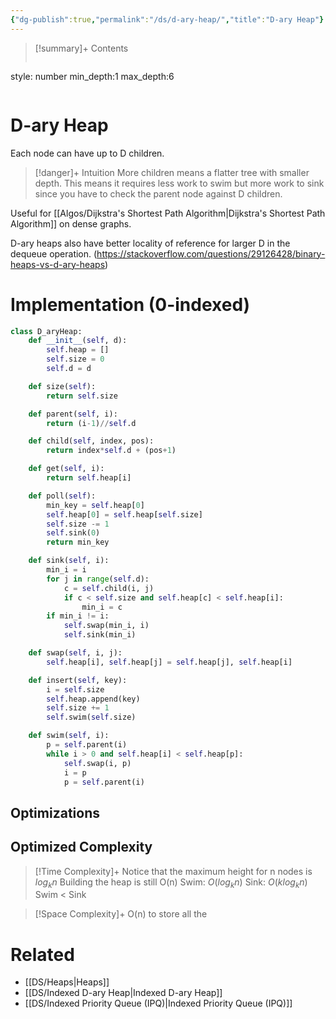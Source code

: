 ```yaml
---
{"dg-publish":true,"permalink":"/ds/d-ary-heap/","title":"D-ary Heap"}
---
```



>[!summary]+ Contents
>```toc
style: number
min_depth:1
max_depth:6 
>```


# D-ary Heap
Each node can have up to D children.

 >[!danger]+ Intuition
> More children means a flatter tree with smaller depth.
> This means it requires less work to swim but more work to sink since you have to check the parent node against D children.

Useful for [[Algos/Dijkstra's Shortest Path Algorithm\|Dijkstra's Shortest Path Algorithm]] on dense graphs.

D-ary heaps also have better locality of reference for larger D in the dequeue operation. (https://stackoverflow.com/questions/29126428/binary-heaps-vs-d-ary-heaps)
# Implementation (0-indexed)

```python
class D_aryHeap:
	def __init__(self, d):
		self.heap = []
		self.size = 0
		self.d = d

	def size(self):
		return self.size

	def parent(self, i):
		return (i-1)//self.d

	def child(self, index, pos):
		return index*self.d + (pos+1)

	def get(self, i):
		return self.heap[i]

	def poll(self):
		min_key = self.heap[0]
		self.heap[0] = self.heap[self.size]
		self.size -= 1
		self.sink(0)
		return min_key

	def sink(self, i):
		min_i = i
		for j in range(self.d):
			c = self.child(i, j)
			if c < self.size and self.heap[c] < self.heap[i]:
				min_i = c
		if min_i != i:
			self.swap(min_i, i)
			self.sink(min_i)

	def swap(self, i, j):
		self.heap[i], self.heap[j] = self.heap[j], self.heap[i]

	def insert(self, key):
		i = self.size
		self.heap.append(key)
		self.size += 1
		self.swim(self.size)

	def swim(self, i):
		p = self.parent(i)
		while i > 0 and self.heap[i] < self.heap[p]:
			self.swap(i, p)
			i = p
			p = self.parent(i)
```

## Optimizations

## Optimized Complexity

>[!Time Complexity]+
>Notice that the maximum height for n nodes is $log_kn$
>Building the heap is still O(n) 
>Swim: $O(log_kn)$
>Sink: $O(klog_kn)$
>Swim < Sink


>[!Space Complexity]+
>O(n) to store all the 


# Related
- [[DS/Heaps\|Heaps]]
- [[DS/Indexed D-ary Heap\|Indexed D-ary Heap]]
- [[DS/Indexed Priority Queue (IPQ)\|Indexed Priority Queue (IPQ)]]
